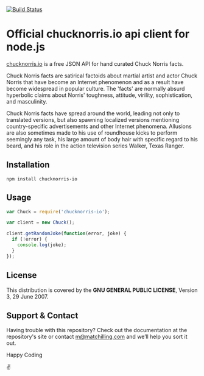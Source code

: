 [![Build Status](https://travis-ci.org/chucknorris-io/chuck-client-nodejs.svg?branch=master)](https://travis-ci.org/chucknorris-io/chuck-client-nodejs)

# Official chucknorris.io api client for node.js

[chucknorris.io](https://api.chucknorris.io) is a free JSON API for hand curated Chuck Norris facts.

Chuck Norris facts are satirical factoids about martial artist and actor Chuck Norris that have become an Internet
phenomenon and as a result have become widespread in popular culture. The 'facts' are normally absurd hyperbolic claims
about Norris' toughness, attitude, virility, sophistication, and masculinity.

Chuck Norris facts have spread around the world, leading not only to translated versions, but also spawning localized
versions mentioning country-specific advertisements and other Internet phenomena. Allusions are also sometimes made to
his use of roundhouse kicks to perform seemingly any task, his large amount of body hair with specific regard to his
beard, and his role in the action television series Walker, Texas Ranger.

## Installation

`npm install chucknorris-io`

## Usage

```javascript
var Chuck = require('chucknorris-io');

var client = new Chuck();

client.getRandomJoke(function(error, joke) {
  if (!error) {
    console.log(joke);
  }
});
```

## License

This distribution is covered by the **GNU GENERAL PUBLIC LICENSE**, Version 3, 29 June 2007.

## Support & Contact

Having trouble with this repository? Check out the documentation at the repository's site or contact m@matchilling.com and we’ll help you sort it out.

Happy Coding

:v:
